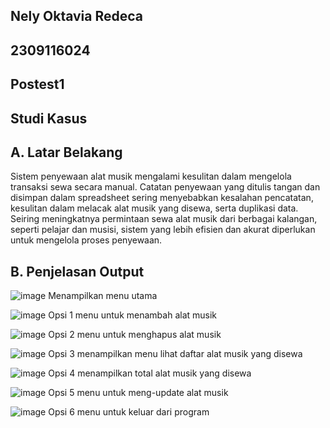 ## Nely Oktavia Redeca
## 2309116024
## Postest1
## Studi Kasus 

## A. Latar Belakang
Sistem penyewaan alat musik mengalami kesulitan dalam mengelola transaksi sewa secara manual. Catatan penyewaan yang ditulis tangan dan disimpan dalam spreadsheet sering menyebabkan kesalahan pencatatan, kesulitan dalam melacak alat musik yang disewa, serta duplikasi data. Seiring meningkatnya permintaan sewa alat musik dari berbagai kalangan, seperti pelajar dan musisi, sistem yang lebih efisien dan akurat diperlukan untuk mengelola proses penyewaan.
## B. Penjelasan Output

![image](https://github.com/user-attachments/assets/202452d5-91e0-40c9-916d-e0057ae2f101)
Menampilkan menu utama 

![image](https://github.com/user-attachments/assets/30128373-c783-4a7f-9d14-5f7297fc789f)
Opsi 1 menu untuk menambah alat musik

![image](https://github.com/user-attachments/assets/71e39dd3-3eef-4e6d-8b0a-fb2d00c6d7a9)
Opsi 2  menu untuk menghapus alat musik

![image](https://github.com/user-attachments/assets/35deb35d-3a50-4f1c-ad48-986da5dc205f)
Opsi 3 menampilkan menu lihat daftar alat musik yang disewa

![image](https://github.com/user-attachments/assets/466cfc9f-c929-4a10-ae2d-c2599a46987f)
Opsi 4 menampilkan total alat musik yang disewa

![image](https://github.com/user-attachments/assets/7c459fac-b217-4985-8b42-b96c42fc1069)
Opsi 5 menu untuk meng-update alat musik

![image](https://github.com/user-attachments/assets/bab61575-db52-4271-bf85-b0b00da39b29)
Opsi 6 menu untuk keluar dari program




 


